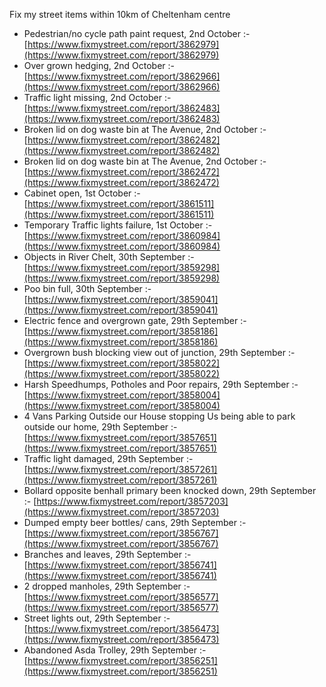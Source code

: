 Fix my street items within 10km of Cheltenham centre

<!-- fix_marker starts -->

- Pedestrian/no cycle path paint request, 2nd October :- [https://www.fixmystreet.com/report/3862979](https://www.fixmystreet.com/report/3862979)
- Over grown hedging, 2nd October :- [https://www.fixmystreet.com/report/3862966](https://www.fixmystreet.com/report/3862966)
- Traffic light missing, 2nd October :- [https://www.fixmystreet.com/report/3862483](https://www.fixmystreet.com/report/3862483)
- Broken lid on dog waste bin at The Avenue, 2nd October :- [https://www.fixmystreet.com/report/3862482](https://www.fixmystreet.com/report/3862482)
- Broken lid on dog waste bin at The Avenue, 2nd October :- [https://www.fixmystreet.com/report/3862472](https://www.fixmystreet.com/report/3862472)
- Cabinet open, 1st October :- [https://www.fixmystreet.com/report/3861511](https://www.fixmystreet.com/report/3861511)
- Temporary Traffic lights failure, 1st October :- [https://www.fixmystreet.com/report/3860984](https://www.fixmystreet.com/report/3860984)
- Objects in River Chelt, 30th September :- [https://www.fixmystreet.com/report/3859298](https://www.fixmystreet.com/report/3859298)
- Poo bin full, 30th September :- [https://www.fixmystreet.com/report/3859041](https://www.fixmystreet.com/report/3859041)
- Electric fence and overgrown gate, 29th September :- [https://www.fixmystreet.com/report/3858186](https://www.fixmystreet.com/report/3858186)
- Overgrown bush blocking view out of junction, 29th September :- [https://www.fixmystreet.com/report/3858022](https://www.fixmystreet.com/report/3858022)
- Harsh Speedhumps, Potholes and Poor repairs, 29th September :- [https://www.fixmystreet.com/report/3858004](https://www.fixmystreet.com/report/3858004)
- 4 Vans Parking Outside our House stopping Us being able to park outside our home, 29th September :- [https://www.fixmystreet.com/report/3857651](https://www.fixmystreet.com/report/3857651)
- Traffic light damaged, 29th September :- [https://www.fixmystreet.com/report/3857261](https://www.fixmystreet.com/report/3857261)
- Bollard opposite benhall primary been knocked down, 29th September :- [https://www.fixmystreet.com/report/3857203](https://www.fixmystreet.com/report/3857203)
- Dumped empty beer bottles/ cans, 29th September :- [https://www.fixmystreet.com/report/3856767](https://www.fixmystreet.com/report/3856767)
- Branches and leaves, 29th September :- [https://www.fixmystreet.com/report/3856741](https://www.fixmystreet.com/report/3856741)
- 2 dropped manholes, 29th September :- [https://www.fixmystreet.com/report/3856577](https://www.fixmystreet.com/report/3856577)
- Street lights out, 29th September :- [https://www.fixmystreet.com/report/3856473](https://www.fixmystreet.com/report/3856473)
- Abandoned Asda Trolley, 29th September :- [https://www.fixmystreet.com/report/3856251](https://www.fixmystreet.com/report/3856251)

<!-- fix_marker ends -->